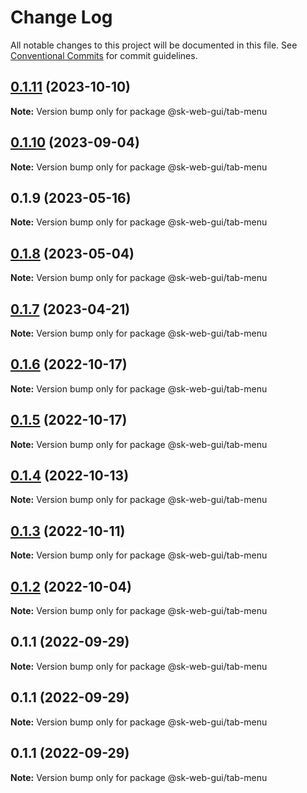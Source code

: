 # Change Log

All notable changes to this project will be documented in this file.
See [Conventional Commits](https://conventionalcommits.org) for commit guidelines.

## [0.1.11](https://github.com/Sundsvallskommun/web-shared-components/compare/@sk-web-gui/tab-menu@0.1.10...@sk-web-gui/tab-menu@0.1.11) (2023-10-10)

**Note:** Version bump only for package @sk-web-gui/tab-menu

## [0.1.10](https://github.com/Sundsvallskommun/web-shared-components/compare/@sk-web-gui/tab-menu@0.1.9...@sk-web-gui/tab-menu@0.1.10) (2023-09-04)

**Note:** Version bump only for package @sk-web-gui/tab-menu

## 0.1.9 (2023-05-16)

**Note:** Version bump only for package @sk-web-gui/tab-menu

## [0.1.8](https://github.com/Sundsvallskommun/web-shared-components/compare/@sk-web-gui/tab-menu@0.1.7...@sk-web-gui/tab-menu@0.1.8) (2023-05-04)

**Note:** Version bump only for package @sk-web-gui/tab-menu

## [0.1.7](https://github.com/Sundsvallskommun/web-shared-components/compare/@sk-web-gui/tab-menu@0.1.6...@sk-web-gui/tab-menu@0.1.7) (2023-04-21)

**Note:** Version bump only for package @sk-web-gui/tab-menu

## [0.1.6](https://github.com/Sundsvallskommun/web-shared-components/compare/@sk-web-gui/tab-menu@0.1.5...@sk-web-gui/tab-menu@0.1.6) (2022-10-17)

**Note:** Version bump only for package @sk-web-gui/tab-menu

## [0.1.5](https://github.com/Sundsvallskommun/web-shared-components/compare/@sk-web-gui/tab-menu@0.1.4...@sk-web-gui/tab-menu@0.1.5) (2022-10-17)

**Note:** Version bump only for package @sk-web-gui/tab-menu

## [0.1.4](https://github.com/Sundsvallskommun/web-shared-components/compare/@sk-web-gui/tab-menu@0.1.3...@sk-web-gui/tab-menu@0.1.4) (2022-10-13)

**Note:** Version bump only for package @sk-web-gui/tab-menu

## [0.1.3](https://github.com/Sundsvallskommun/web-shared-components/compare/@sk-web-gui/tab-menu@0.1.2...@sk-web-gui/tab-menu@0.1.3) (2022-10-11)

**Note:** Version bump only for package @sk-web-gui/tab-menu

## [0.1.2](https://github.com/Sundsvallskommun/web-shared-components/compare/@sk-web-gui/tab-menu@0.1.1...@sk-web-gui/tab-menu@0.1.2) (2022-10-04)

**Note:** Version bump only for package @sk-web-gui/tab-menu

## 0.1.1 (2022-09-29)

**Note:** Version bump only for package @sk-web-gui/tab-menu

## 0.1.1 (2022-09-29)

**Note:** Version bump only for package @sk-web-gui/tab-menu

## 0.1.1 (2022-09-29)

**Note:** Version bump only for package @sk-web-gui/tab-menu
